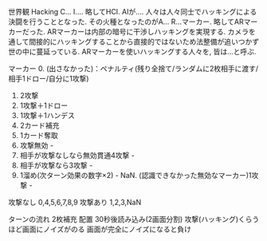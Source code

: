 世界観
Hacking C... I.... 略してHCI. AIが.... 人々は人々同士でハッキングによる決闘を行うこととなった.
その火種となったのがA... R...マーカー. 略してARマーカーだった. ARマーカーは内部の暗号に干渉しハッキングを実現する.
カメラを通して間接的にハッキングすることから直接的ではないため法整備が追いつかず世の中に蔓延っている.
ARマーカーを使いハッキングする人々を, 皆は...と呼ぶ.

マーカー
0. (出さなかった)：ペナルティ(残り全捨て/ランダムに2枚相手に渡す/相手1ドロー/自分に1攻撃)
1. 2攻撃
2. 1攻撃＋1ドロー
3. 1攻撃＋1ハンデス
4. 2カード補充
5. 1カード奪取
6. 攻撃無効 - 
7. 相手が攻撃なしなら無効貫通4攻撃 -
8. 相手が攻撃なら3攻撃 - 
9. 1溜め(次ターン効果の数字×2) -
NaN. (認識できなかった無効なマーカー)1攻撃 -

攻撃なし 0,4,5,6,7,8,9
攻撃あり 1,2,3,NaN

ターンの流れ
2枚補充
配置
30秒後読み込み(2画面分割)
攻撃(ハッキング)くらうほど画面にノイズがのる
画面が完全にノイズになると負け